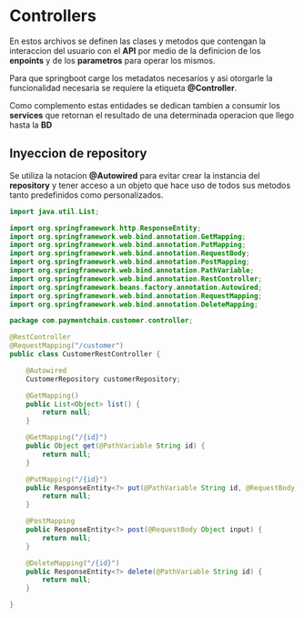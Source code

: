 # Controllers

En estos archivos se definen las clases y metodos que contengan la interaccion del usuario con el **API** por medio de la definicion de los **enpoints** y de los **parametros** para operar los mismos.  

Para que springboot carge los metadatos necesarios y asi otorgarle la funcionalidad necesaria se requiere la etiqueta **@Controller**.  

Como complemento estas entidades se dedican tambien a consumir los **services** que retornan el resultado de una determinada operacion que llego hasta la **BD**  

## Inyeccion de repository

Se utiliza la notacion **@Autowired** para evitar crear la instancia del **repository** y tener acceso a un objeto que hace uso de todos sus metodos tanto predefinidos como personalizados.  

~~~java
import java.util.List;

import org.springframework.http.ResponseEntity;
import org.springframework.web.bind.annotation.GetMapping;
import org.springframework.web.bind.annotation.PutMapping;
import org.springframework.web.bind.annotation.RequestBody;
import org.springframework.web.bind.annotation.PostMapping;
import org.springframework.web.bind.annotation.PathVariable;
import org.springframework.web.bind.annotation.RestController;
import org.springframework.beans.factory.annotation.Autowired;
import org.springframework.web.bind.annotation.RequestMapping;
import org.springframework.web.bind.annotation.DeleteMapping;

package com.paymentchain.customer.controller;

@RestController
@RequestMapping("/customer")
public class CustomerRestController {

    @Autowired
    CustomerRepository customerRepository;

    @GetMapping()
    public List<Object> list() {
        return null;
    }

    @GetMapping("/{id}")
    public Object get(@PathVariable String id) {
        return null;
    }

    @PutMapping("/{id}")
    public ResponseEntity<?> put(@PathVariable String id, @RequestBody Object input) {
        return null;
    }

    @PostMapping
    public ResponseEntity<?> post(@RequestBody Object input) {
        return null;
    }

    @DeleteMapping("/{id}")
    public ResponseEntity<?> delete(@PathVariable String id) {
        return null;
    }

}
~~~
